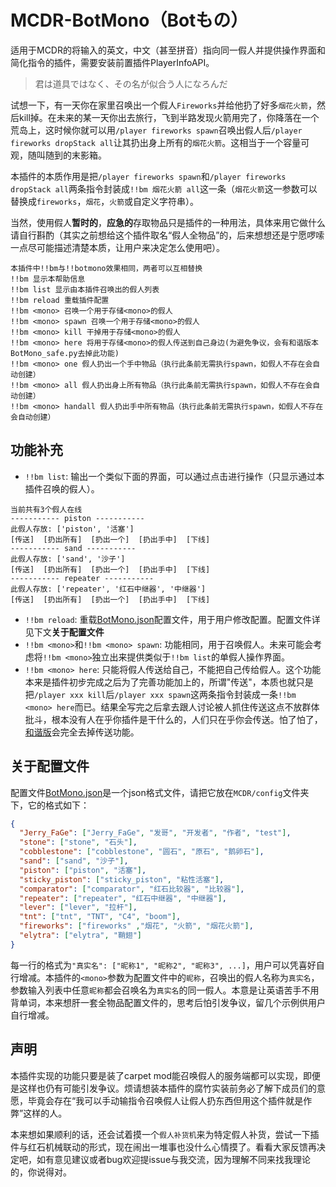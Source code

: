 # MCDR-BotMono（Botもの）

适用于MCDR的将输入的英文，中文（甚至拼音）指向同一假人并提供操作界面和简化指令的插件，需要安装前置插件PlayerInfoAPI。

> 君は道具ではなく、その名が似合う人になろんだ

试想一下，有一天你在家里召唤出一个假人`Fireworks`并给他扔了好多`烟花火箭`，然后kill掉。在未来的某一天你出去旅行，飞到半路发现火箭用完了，你降落在一个荒岛上，这时候你就可以用`/player fireworks spawn`召唤出假人后`/player fireworks dropStack all`让其扔出身上所有的`烟花火箭`。这相当于一个容量可观，随叫随到的末影箱。

本插件的本质作用是把`/player fireworks spawn`和`/player fireworks dropStack all`两条指令封装成`!!bm 烟花火箭 all`这一条（`烟花火箭`这一参数可以替换成`fireworks`，`烟花`，`火箭`或自定义字符串）。

当然，使用假人**暂时的**，**应急的**存取物品只是插件的一种用法，具体来用它做什么请自行斟酌（其实之前想给这个插件取名“假人全物品”的，后来想想还是宁愿啰嗦一点尽可能描述清楚本质，让用户来决定怎么使用吧）。

```MCDR(虽然知道不可能会支持但还是写上了23333)
本插件中!!bm与!!botmono效果相同，两者可以互相替换
!!bm 显示本帮助信息
!!bm list 显示由本插件召唤出的假人列表
!!bm reload 重载插件配置
!!bm <mono> 召唤一个用于存储<mono>的假人
!!bm <mono> spawn 召唤一个用于存储<mono>的假人
!!bm <mono> kill 干掉用于存储<mono>的假人
!!bm <mono> here 将用于存储<mono>的假人传送到自己身边(为避免争议，会有和谐版本BotMono_safe.py去掉此功能)
!!bm <mono> one 假人扔出一个手中物品（执行此条前无需执行spawn，如假人不存在会自动创建）
!!bm <mono> all 假人扔出身上所有物品（执行此条前无需执行spawn，如假人不存在会自动创建）
!!bm <mono> handall 假人扔出手中所有物品（执行此条前无需执行spawn，如假人不存在会自动创建）
```

## 功能补充
* `!!bm list`: 输出一个类似下面的界面，可以通过点击进行操作（只显示通过本插件召唤的假人）。
```MCDR
当前共有3个假人在线
----------- piston -----------
此假人存放: ['piston', '活塞']
[传送]  [扔出所有]  [扔出一个]  [扔出手中]  [下线]  
----------- sand -----------
此假人存放: ['sand', '沙子']
[传送]  [扔出所有]  [扔出一个]  [扔出手中]  [下线]  
----------- repeater -----------
此假人存放: ['repeater', '红石中继器', '中继器']
[传送]  [扔出所有]  [扔出一个]  [扔出手中]  [下线]
```
* `!!bm reload`: 重载[BotMono.json](https://github.com/Jerry-FaGe/MCDR-BotMono/blob/master/BotMono.json)配置文件，用于用户修改配置。配置文件详见下文**关于配置文件**
* `!!bm <mono>`和`!!bm <mono> spawn`: 功能相同，用于召唤假人。未来可能会考虑将`!!bm <mono>`独立出来提供类似于`!!bm list`的单假人操作界面。
* `!!bm <mono> here`: 只能将假人传送给自己，不能把自己传给假人。这个功能本来是插件初步完成之后为了完善功能加上的，所谓"传送"，本质也就只是把`/player xxx kill`后`/player xxx spawn`这两条指令封装成一条`!!bm <mono> here`而已。结果全写完之后拿去跟人讨论被人抓住传送这点不放群体批斗，根本没有人在乎你插件是干什么的，人们只在乎你会传送。怕了怕了，[和谐版](https://github.com/Jerry-FaGe/MCDR-BotMono/blob/master/BotMono_safe.py)会完全去掉传送功能。

## 关于配置文件

配置文件[BotMono.json](https://github.com/Jerry-FaGe/MCDR-BotMono/blob/master/BotMono.json)是一个json格式文件，请把它放在`MCDR/config`文件夹下，它的格式如下：
```JSON
{
  "Jerry_FaGe": ["Jerry_FaGe", "发哥", "开发者", "作者", "test"],
  "stone": ["stone", "石头"],
  "cobblestone": ["cobblestone", "圆石", "原石", "鹅卵石"],
  "sand": ["sand", "沙子"],
  "piston": ["piston", "活塞"],
  "sticky_piston": ["sticky_piston", "粘性活塞"],
  "comparator": ["comparator", "红石比较器", "比较器"],
  "repeater": ["repeater", "红石中继器", "中继器"],
  "lever": ["lever", "拉杆"],
  "tnt": ["tnt", "TNT", "C4", "boom"],
  "fireworks": ["fireworks" ,"烟花", "火箭", "烟花火箭"],
  "elytra": ["elytra", "鞘翅"]
}
```
每一行的格式为`"真实名": ["昵称1", "昵称2", "昵称3", ...]`，用户可以凭喜好自行增减。本插件的`<mono>`参数为配置文件中的`昵称`，召唤出的假人名称为`真实名`，参数输入列表中任意`昵称`都会召唤名为`真实名`的同一假人。本意是让英语苦手不用背单词，本来想肝一套全物品配置文件的，思考后怕引发争议，留几个示例供用户自行增减。

## 声明

本插件实现的功能只要是装了carpet mod能召唤假人的服务端都可以实现，即便是这样也仍有可能引发争议。烦请想装本插件的腐竹实装前务必了解下成员们的意愿，毕竟会存在“我可以手动输指令召唤假人让假人扔东西但用这个插件就是作弊”这样的人。

本来想如果顺利的话，还会试着摸一个`假人补货机`来为特定假人补货，尝试一下插件与红石机械联动的形式，现在闹出一堆事也没什么心情摸了。看看大家反馈再决定吧，如有意见建议或者bug欢迎提issue与我交流，因为理解不同来找我理论的，你说得对。
